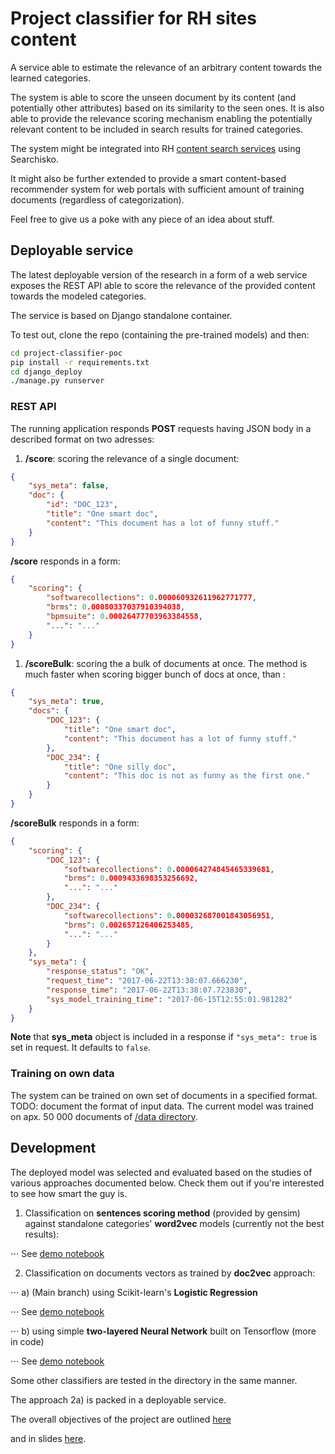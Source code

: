 # Project classifier for RH sites content
A service able to estimate the relevance of an arbitrary content towards the learned categories.

The system is able to score the unseen document by its content 
(and potentially other attributes) based on its similarity to the seen ones.
It is also able to provide the relevance scoring mechanism enabling the potentially relevant content 
to be included in search results for trained categories.

The system might be integrated into RH 
[content search services](https://developers.redhat.com/resources) using Searchisko. 

It might also be further extended to provide a smart content-based recommender system for web portals 
with sufficient amount of training documents (regardless of categorization).

Feel free to give us a poke with any piece of an idea about stuff.

## Deployable service

The latest deployable version of the research in a form of a web service exposes the REST API able to score 
the relevance of the provided content towards the modeled categories.

The service is based on Django standalone container.

To test out, clone the repo (containing the pre-trained models) and then:

```bash
cd project-classifier-poc
pip install -r requirements.txt
cd django_deploy
./manage.py runserver
```

### REST API
The running application responds **POST** requests having JSON body in a described format on two adresses:

1. **/score**: scoring the relevance of a single document:

```json
{
	"sys_meta": false,
	"doc": {
		"id": "DOC_123",
		"title": "One smart doc",
		"content": "This document has a lot of funny stuff."
	}
}
```

**/score** responds in a form:

```json
{
    "scoring": {
        "softwarecollections": 0.000060932611962771777,
        "brms": 0.00080337037910394038,
        "bpmsuite": 0.00026477703963384558,
        "...": "..."
    }
}
```

1. **/scoreBulk**: scoring the a bulk of documents at once. The method is much faster when scoring bigger bunch 
of docs at once, than :

```json
{
	"sys_meta": true,
	"docs": {
		"DOC_123": {
		    "title": "One smart doc",
		    "content": "This document has a lot of funny stuff."
		},
		"DOC_234": {
		    "title": "One silly doc",
		    "content": "This doc is not as funny as the first one."
		}
	}
}

```

**/scoreBulk** responds in a form:

```json
{
    "scoring": {
        "DOC_123": {
            "softwarecollections": 0.000064274845465339681,
            "brms": 0.0009433698353256692,
            "...": "..."
        },
        "DOC_234": {
            "softwarecollections": 0.000032687001843056951,
            "brms": 0.002657126406253485,
            "...": "..."
        }
    },
    "sys_meta": {
        "response_status": "OK",
        "request_time": "2017-06-22T13:38:07.666230",
        "response_time": "2017-06-22T13:38:07.723830",
        "sys_model_training_time": "2017-06-15T12:55:01.981282"
    }
}
```

**Note** that **sys_meta** object is included in a response if ```"sys_meta": true``` is set in request. 
It defaults to ```false```.

### Training on own data
The system can be trained on own set of documents in a specified format. 
TODO: document the format of input data. The current model was trained on apx. 50 000 documents
of [/data directory](https://github.com/searchisko/project-classifier-poc/tree/master/data/content/prod).

## Development

The deployed model was selected and evaluated based on the studies of various approaches documented below. 
Check them out if you're interested to see how smart the guy is.

1. Classification on **sentences scoring method** (provided by gensim) against standalone categories' **word2vec** 
models (currently not the best results):

⋅⋅⋅ See [demo notebook](https://github.com/searchisko/project-classifier-poc/tree/master/classifiers/model/w2v_classifier_demo.ipynb)

2. Classification on documents vectors as trained by **doc2vec** approach:

⋅⋅⋅ a) (Main branch) using Scikit-learn's **Logistic Regression**

⋅⋅⋅ See [demo notebook](https://github.com/searchisko/project-classifier-poc/blob/master/classifiers/model/d2v_superior_classifier_logreg_evaled.ipynb)    

⋅⋅⋅ b) using simple **two-layered Neural Network** built on Tensorflow (more in code)

⋅⋅⋅ See [demo notebook](https://github.com/searchisko/project-classifier-poc/tree/master/classifiers/model/d2v_superior_classifier_neural_nb_evaled.ipynb)

Some other classifiers are tested in the directory in the same manner.

The approach 2a) is packed in a deployable service.

The overall objectives of the project are outlined [here](https://issues.jboss.org/browse/RHDENG-1111)

and in slides [here](https://github.com/searchisko/project-classifier-poc/tree/master/classifiers/info).

